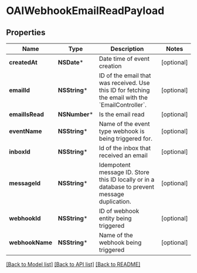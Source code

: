 # OAIWebhookEmailReadPayload

## Properties
Name | Type | Description | Notes
------------ | ------------- | ------------- | -------------
**createdAt** | **NSDate*** | Date time of event creation | [optional] 
**emailId** | **NSString*** | ID of the email that was received. Use this ID for fetching the email with the &#x60;EmailController&#x60;. | [optional] 
**emailIsRead** | **NSNumber*** | Is the email read | [optional] 
**eventName** | **NSString*** | Name of the event type webhook is being triggered for. | [optional] 
**inboxId** | **NSString*** | Id of the inbox that received an email | [optional] 
**messageId** | **NSString*** | Idempotent message ID. Store this ID locally or in a database to prevent message duplication. | [optional] 
**webhookId** | **NSString*** | ID of webhook entity being triggered | [optional] 
**webhookName** | **NSString*** | Name of the webhook being triggered | [optional] 

[[Back to Model list]](../README#documentation-for-models) [[Back to API list]](../README#documentation-for-api-endpoints) [[Back to README]](../README)


